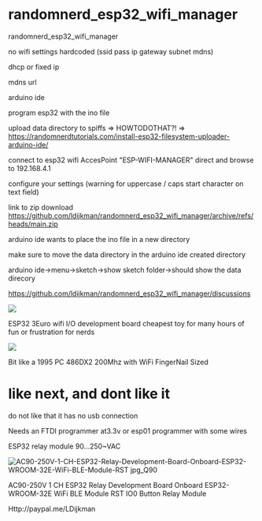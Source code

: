 # randomnerd_esp32_wifi_manager
randomnerd_esp32_wifi_manager

no wifi settings hardcoded  (ssid pass ip gateway subnet mdns)

dhcp or fixed ip 

mdns url

arduino ide

program esp32 with the ino file

upload data directory to spiffs => HOWTODOTHAT?! => https://randomnerdtutorials.com/install-esp32-filesystem-uploader-arduino-ide/

connect to esp32 wifi AccesPoint "ESP-WIFI-MANAGER" direct and browse to 192.168.4.1

configure your settings  (warning for uppercase / caps start character on text field)

link to zip download https://github.com/ldijkman/randomnerd_esp32_wifi_manager/archive/refs/heads/main.zip

arduino ide wants to place the ino file in a new directory

make sure to move the data directory in the arduino ide created directory

arduino ide->menu->sketch->show sketch folder->should show the data direcory

https://github.com/ldijkman/randomnerd_esp32_wifi_manager/discussions

<img src="https://github.com/ldijkman/randomnerd_esp32_wifi_manager/blob/main/Screenshot_20220103-185651_Chrome.jpg">

ESP32 3Euro wifi I/O development board cheapest toy for many hours of fun or frustration for nerds

<img src="https://github.com/ldijkman/randomnerd_esp32_wifi_manager/blob/main/1a797308-f351-432d-aa6e-2dd87f9fd5ff.jpeg">

Bit like a 1995 PC 486DX2 200Mhz with WiFi FingerNail Sized

# like next, and dont like it

do not like that it has no usb connection

Needs an FTDI programmer at3.3v or esp01 programmer with some wires



ESP32 relay module 90...250~VAC



![AC90-250V-1-CH-ESP32-Relay-Development-Board-Onboard-ESP32-WROOM-32E-WiFi-BLE-Module-RST jpg_Q90](https://user-images.githubusercontent.com/45427770/147869576-b0d2661a-d553-4a80-832f-896d3b2ce9ca.jpg)

AC90-250V 1 CH ESP32 Relay Development Board Onboard ESP32-WROOM-32E WiFi BLE Module RST IO0 Button Relay Module

Http://paypal.me/LDijkman
